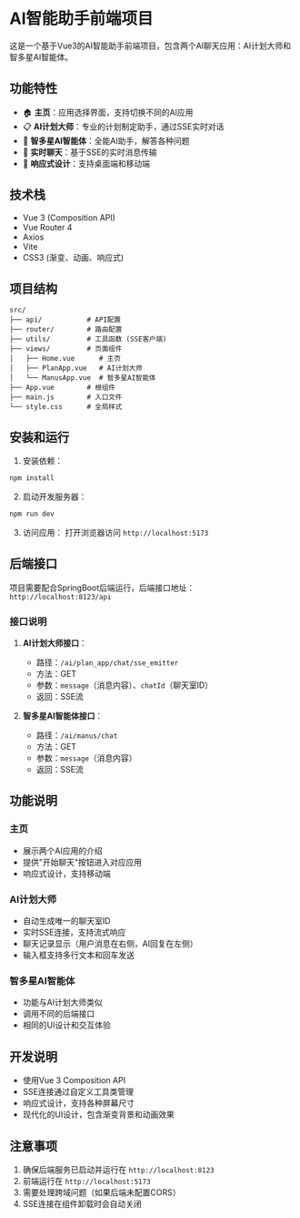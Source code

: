 # AI智能助手前端项目

这是一个基于Vue3的AI智能助手前端项目，包含两个AI聊天应用：AI计划大师和智多星AI智能体。

## 功能特性

- 🏠 **主页**：应用选择界面，支持切换不同的AI应用
- 📋 **AI计划大师**：专业的计划制定助手，通过SSE实时对话
- 🤖 **智多星AI智能体**：全能AI助手，解答各种问题
- 💬 **实时聊天**：基于SSE的实时消息传输
- 📱 **响应式设计**：支持桌面端和移动端

## 技术栈

- Vue 3 (Composition API)
- Vue Router 4
- Axios
- Vite
- CSS3 (渐变、动画、响应式)

## 项目结构

```
src/
├── api/           # API配置
├── router/        # 路由配置
├── utils/         # 工具函数 (SSE客户端)
├── views/         # 页面组件
│   ├── Home.vue      # 主页
│   ├── PlanApp.vue   # AI计划大师
│   └── ManusApp.vue  # 智多星AI智能体
├── App.vue        # 根组件
├── main.js        # 入口文件
└── style.css      # 全局样式
```

## 安装和运行

1. 安装依赖：
```bash
npm install
```

2. 启动开发服务器：
```bash
npm run dev
```

3. 访问应用：
打开浏览器访问 `http://localhost:5173`

## 后端接口

项目需要配合SpringBoot后端运行，后端接口地址：`http://localhost:8123/api`

### 接口说明

1. **AI计划大师接口**：
   - 路径：`/ai/plan_app/chat/sse_emitter`
   - 方法：GET
   - 参数：`message`（消息内容）、`chatId`（聊天室ID）
   - 返回：SSE流

2. **智多星AI智能体接口**：
   - 路径：`/ai/manus/chat`
   - 方法：GET
   - 参数：`message`（消息内容）
   - 返回：SSE流

## 功能说明

### 主页
- 展示两个AI应用的介绍
- 提供"开始聊天"按钮进入对应应用
- 响应式设计，支持移动端

### AI计划大师
- 自动生成唯一的聊天室ID
- 实时SSE连接，支持流式响应
- 聊天记录显示（用户消息在右侧，AI回复在左侧）
- 输入框支持多行文本和回车发送

### 智多星AI智能体
- 功能与AI计划大师类似
- 调用不同的后端接口
- 相同的UI设计和交互体验

## 开发说明

- 使用Vue 3 Composition API
- SSE连接通过自定义工具类管理
- 响应式设计，支持各种屏幕尺寸
- 现代化的UI设计，包含渐变背景和动画效果

## 注意事项

1. 确保后端服务已启动并运行在 `http://localhost:8123`
2. 前端运行在 `http://localhost:5173`
3. 需要处理跨域问题（如果后端未配置CORS）
4. SSE连接在组件卸载时会自动关闭
